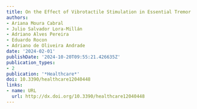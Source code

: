 ```yaml
---
title: On the Effect of Vibrotactile Stimulation in Essential Tremor
authors:
- Ariana Moura Cabral
- Julio Salvador Lora-Millán
- Adriano Alves Pereira
- Eduardo Rocon
- Adriano de Oliveira Andrade
date: '2024-02-01'
publishDate: '2024-10-20T09:55:21.426635Z'
publication_types:
- 2
publication: '*Healthcare*'
doi: 10.3390/healthcare12040448
links:
- name: URL
  url: http://dx.doi.org/10.3390/healthcare12040448
---
```

